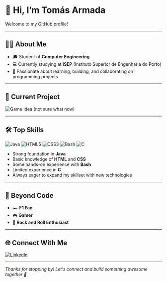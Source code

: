 # 👋 Hi, I’m Tomás Armada

Welcome to my GitHub profile!

---

## 👨‍🎓 About Me

- 🎓 Student of **Computer Engineering**
- 💻 Currently studying at **ISEP** (Instituto Superior de Engenharia do Porto)
- 🌱 Passionate about learning, building, and collaborating on programming projects

---

## 🚀 Current Project

![Game Idea (not sure what now)](https://github.com/TomasArmada/game-ideas)

---

## 🛠️ Top Skills

![Java](https://img.shields.io/badge/Java-ED8B00?style=flat-square&logo=java&logoColor=white)
![HTML5](https://img.shields.io/badge/HTML5-E34F26?style=flat-square&logo=html5&logoColor=white)
![CSS3](https://img.shields.io/badge/CSS3-1572B6?style=flat-square&logo=css3&logoColor=white)
![Bash](https://img.shields.io/badge/Bash-4EAA25?style=flat-square&logo=gnubash&logoColor=white)
![C](https://img.shields.io/badge/C-00599C?style=flat-square&logo=c&logoColor=white)

- Strong foundation in **Java**
- Basic knowledge of **HTML** and **CSS**
- Some hands-on experience with **Bash**
- Limited experience in **C**
- Always eager to expand my skillset with new technologies

---

## 🤘 Beyond Code

- 🏎️ **F1 Fan**
- 🎮 **Gamer**
- 🎸 **Rock and Roll Enthusiast**

---

## 🌐 Connect With Me

[![LinkedIn](https://img.shields.io/badge/LinkedIn-tomás%20armada-blue?style=flat-square&logo=linkedin)](https://www.linkedin.com/in/tomás-armada-22150a300)

---

*Thanks for stopping by! Let's connect and build something awesome together 🚀*
